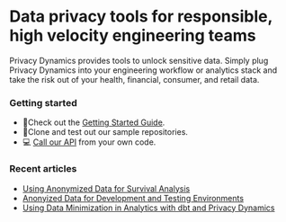 # Data privacy tools for responsible, high velocity engineering teams
Privacy Dynamics provides tools to unlock sensitive data. Simply plug Privacy Dynamics into your engineering workflow or analytics stack and take the risk out of your health, financial, consumer, and retail data.

### Getting started
* 📓Check out the [Getting Started Guide](https://www.privacydynamics.io/docs).
* 📂Clone and test out our sample repositories.
* 💻 [Call our API](https://www.privacydynamics.io/docs/api/getting-started) from your own code.

### Recent articles
* [Using Anonymized Data for Survival Analysis](https://www.privacydynamics.io/post/using-anonymized-data-for-survival-analysis-in-python/)
* [Anonyized Data for Development and Testing Environments](https://www.privacydynamics.io/post/anonymized-data-for-development-and-testing-environments/)
* [Using Data Minimization in Analytics with dbt and Privacy Dynamics](https://www.privacydynamics.io/post/data-minimization-in-analytics-using-dbt-and-privacy-dynamics/)

